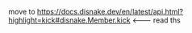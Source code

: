 move to https://docs.disnake.dev/en/latest/api.html?highlight=kick#disnake.Member.kick <--- read ths